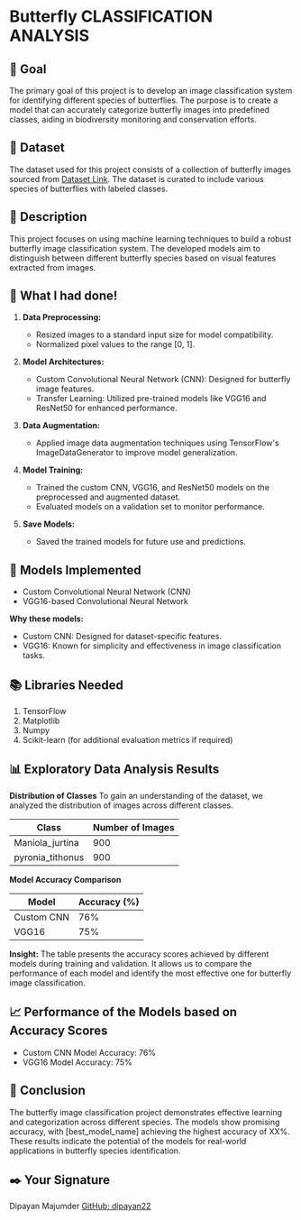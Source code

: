 # Butterfly CLASSIFICATION ANALYSIS<br>

## 🎯 Goal<br>
The primary goal of this project is to develop an image classification system for identifying different species of butterflies. The purpose is to create a model that can accurately categorize butterfly images into predefined classes, aiding in biodiversity monitoring and conservation efforts.<br>

## 🧵 Dataset<br>
The dataset used for this project consists of a collection of butterfly images sourced from [Dataset Link](https://www.kaggle.com/datasets/bertcarremans/butterfly-images). The dataset is curated to include various species of butterflies with labeled classes.<br>

## 🧾 Description
This project focuses on using machine learning techniques to build a robust butterfly image classification system. The developed models aim to distinguish between different butterfly species based on visual features extracted from images.<br>

## 🧮 What I had done!<br>
1. **Data Preprocessing:**<br>
   - Resized images to a standard input size for model compatibility.<br>
   - Normalized pixel values to the range [0, 1].<br>

2. **Model Architectures:**<br>
   - Custom Convolutional Neural Network (CNN): Designed for butterfly image features.
   - Transfer Learning: Utilized pre-trained models like VGG16 and ResNet50 for enhanced performance.

3. **Data Augmentation:**<br>
   - Applied image data augmentation techniques using TensorFlow's ImageDataGenerator to improve model generalization.

4. **Model Training:**<br>
   - Trained the custom CNN, VGG16, and ResNet50 models on the preprocessed and augmented dataset.
   - Evaluated models on a validation set to monitor performance.

5. **Save Models:**<br>
   - Saved the trained models for future use and predictions.

## 🚀 Models Implemented<br>
   - Custom Convolutional Neural Network (CNN)
   - VGG16-based Convolutional Neural Network
   

**Why these models:**<br>
   - Custom CNN: Designed for dataset-specific features.
   - VGG16: Known for simplicity and effectiveness in image classification tasks.
   

## 📚 Libraries Needed<br>
1. TensorFlow
2. Matplotlib
3. Numpy
4. Scikit-learn (for additional evaluation metrics if required)

## 📊 Exploratory Data Analysis Results<br>
**Distribution of Classes**
To gain an understanding of the dataset, we analyzed the distribution of images across different classes.

| Class | Number of Images |
|-------|-------------------|
| Maniola_jurtina |  900 |
| pyronia_tithonus |  900 |



**Model Accuracy Comparison**

| Model | Accuracy (%) |
|-------|--------------|
| Custom CNN | 76% |
| VGG16 | 75% |


**Insight:**
The table presents the accuracy scores achieved by different models during training and validation. It allows us to compare the performance of each model and identify the most effective one for butterfly image classification.

## 📈 Performance of the Models based on Accuracy Scores<br>
   - Custom CNN Model Accuracy: 76%
   - VGG16 Model Accuracy: 75%
   

## 📢 Conclusion
The butterfly image classification project demonstrates effective learning and categorization across different species. The models show promising accuracy, with [best_model_name] achieving the highest accuracy of XX%. These results indicate the potential of the models for real-world applications in butterfly species identification.

## ✒️ Your Signature
Dipayan Majumder
[GitHub: dipayan22](https://github.com/dipayan22)

